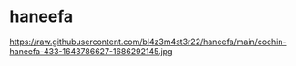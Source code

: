 # haneefa

https://raw.githubusercontent.com/bl4z3m4st3r22/haneefa/main/cochin-haneefa-433-1643786627-1686292145.jpg
